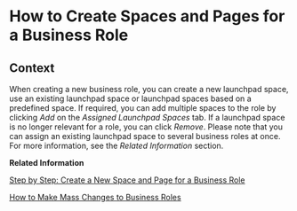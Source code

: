 <!-- loio18cdb97492114be9b9001cfbea7821af -->

# How to Create Spaces and Pages for a Business Role



<a name="loio18cdb97492114be9b9001cfbea7821af__HowToCreateSpacePage_context"/>

## Context

When creating a new business role, you can create a new launchpad space, use an existing launchpad space or launchpad spaces based on a predefined space. If required, you can add multiple spaces to the role by clicking *Add* on the *Assigned Launchpad Spaces* tab. If a launchpad space is no longer relevant for a role, you can click *Remove*. Please note that you can assign an existing launchpad space to several business roles at once. For more information, see the *Related Information* section.

**Related Information**  


[Step by Step: Create a New Space and Page for a Business Role](https://help.sap.com/docs/SAP_S4HANA_CLOUD/4fc8d03390c342da8a60f8ee387bca1a/ab05d9e086554a08af88d6482deb1bcb.html?version=latest)

[How to Make Mass Changes to Business Roles](how-to-make-mass-changes-to-business-roles-07a3a58.md "")

